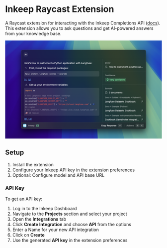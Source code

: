 # Inkeep Raycast Extension

A Raycast extension for interacting with the Inkeep Completions API ([docs](https://docs.inkeep.com/ai-api/chat-completions-api)). This extension allows you to ask questions and get AI-powered answers from your knowledge base.

![Inkeep Raycast Extension](./assets/readme-screenshot.png)

## Setup

1. Install the extension
2. Configure your Inkeep API key in the extension preferences
3. Optional: Configure model and API base URL

### API Key

To get an API key:

1. Log in to the Inkeep Dashboard
2. Navigate to the **Projects** section and select your project
3. Open the **Integrations** tab
4. Click **Create Integration** and choose **API** from the options
5. Enter a Name for your new API integration
6. Click on **Create**
7. Use the generated **API key** in the extension preferences
